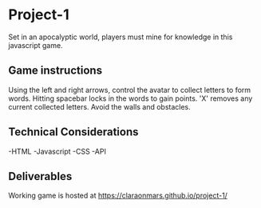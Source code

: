 # Project-1
Set in an apocalyptic world, players must mine for knowledge in this javascript game.
## Game instructions
Using the left and right arrows, control the avatar to collect letters to form words.
Hitting spacebar locks in the words to gain points. 
'X' removes any current collected letters.
Avoid the walls and obstacles.
## Technical Considerations
-HTML
-Javascript
-CSS
-API
## Deliverables
Working game is hosted at https://claraonmars.github.io/project-1/
